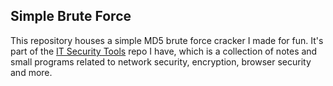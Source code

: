 ## Simple Brute Force
This repository houses a simple MD5 brute force cracker I made for fun. It's part of the [IT Security Tools](https://github.com/rskelley9/it-security-tools) repo I have, which is a collection of notes and small programs related to network security, encryption, browser security and more.
